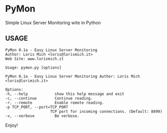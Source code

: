 PyMon
=============

Simple Linux Server Monitoring wite in Python


USAGE
-------

	PyMon 0.1a - Easy Linux Server Monitoring
	Author: Loris Mich <loris@lorismich.it> 
	Web Site: www.lorismich.it 

	Usage: pymon.py [options]

	PyMon 0.1a - Easy Linux Server Monitoring Author: Loris Mich
	<loris@lorimich.it>

	Options:
  	-h, --help            show this help message and exit
	-c, --continue        Continue reading.
	-r, --remote          Enable remote reading.
	-p TCP_PORT, --port=TCP_PORT
                        TCP port for incoming connections. (Default: 8899)
	-v, --verbose         Be verbose.


Enjoy!
